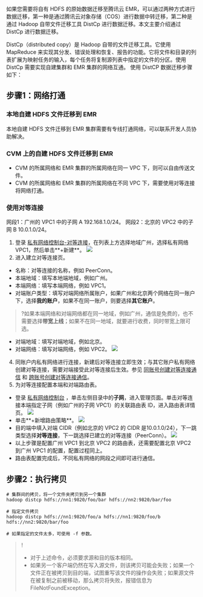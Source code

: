 如果您需要将自有 HDFS 的原始数据迁移至腾讯云 EMR，可以通过两种方式进行数据迁移，第一种是通过腾讯云对象存储（COS）进行数据中转迁移，第二种是通过 Hadoop 自带文件迁移工具 DistCp 进行数据迁移。本文主要介绍通过 DistCp 进行数据迁移。

DistCp（distributed copy）是 Hadoop 自带的文件迁移工具。它使用 MapReduce 来实现其分发、错误处理和恢复、报告的功能。它将文件和目录的列表扩展为映射任务的输入，每个任务将复制源列表中指定的文件的分区。使用 DistCp 需要实现自建集群和 EMR 集群的网络互通。
使用 DistCP 数据迁移步骤如下：
## 步骤1：网络打通
### 本地自建 HDFS 文件迁移到 EMR
本地自建 HDFS 文件迁移到 EMR 集群需要有专线打通网络，可以联系开发人员协助解决。
### CVM 上的自建 HDFS 文件迁移到 EMR
- CVM 的所属网络和 EMR 集群的所属网络在同一 VPC 下，则可以自由传送文件。
- CVM 的所属网络和 EMR 集群的所属网络在不同 VPC 下，需要使用对等连接将网络打通。

### 使用对等连接
网段1：广州的 VPC1 中的子网 A 192.168.1.0/24。
网段2：北京的 VPC2 中的子网 B 10.0.1.0/24。
1. 登录 [私有网络控制台-对等连接](https://console.cloud.tencent.com/vpc/conn)，在列表上方选择地域广州，选择私有网络 VPC1，然后单击**+新建**。
![](https://staticintl.cloudcachetci.com/yehe/backend-news/Ge5P178_%E5%9B%BD%E9%99%851.png)
3. 进入建立对等连接页。
 - 名称：对等连接的名称，例如 PeerConn。
 - 本端地域：填写本地端地域，例如广州。
 - 本端网络：填写本端网络，例如 VPC1。
 - 对端账户类型：填写对端网络所属账户，如果广州和北京两个网络在同一账户下，选择**我的账户**，如果不在同一账户，则要选择**其它账户**。
>?如果本端网络和对端网络都在同一地域，例如广州，通信是免费的，也不需要选择**带宽上线**；如果不在同一地域，就要进行收费，同时带宽上限可选。
 - 对端地域：填写对端地域，例如北京。
 - 对端网络：填写对端网络，例如 VPC2。
![](https://staticintl.cloudcachetci.com/yehe/backend-news/aWZX388_%E5%9B%BD%E9%99%852.png)
4. 同账户内私有网络进行连接，新建后对等连接立即生效；与其它账户私有网络创建对等连接，需要对端接受此对等连接后生效。参见 [同账号创建对等连接通信](https://intl.cloud.tencent.com/document/product/553/18836) 和 [跨账号创建对等连接通信](https://intl.cloud.tencent.com/document/product/553/35190)。
5. 为对等连接配置本端和对端路由表。
 - 登录 [私有网络控制台](https://console.cloud.tencent.com/vpc) ，单击左侧目录中的**子网**，进入管理页面。单击对等连接本端指定子网（例如广州的子网 VPC1）的关联路由表 ID，进入路由表详情页。
![](https://staticintl.cloudcachetci.com/yehe/backend-news/BA5v272_%E5%9B%BD%E9%99%853.png)
 - 单击**+新增路由策略**。
 ![](https://staticintl.cloudcachetci.com/yehe/backend-news/DZfh501_%E5%9B%BD%E9%99%854.png)
 - 目的端中填入对端 CIDR（例如北京的 VPC2 的 CIDR 是10.0.1.0/24），下一跳类型选择**对等连接**，下一跳选择已建立的对等连接（PeerConn）。
 ![](https://staticintl.cloudcachetci.com/yehe/backend-news/IvVJ596_%E5%9B%BD%E9%99%855.png)
 - 以上步骤是配置广州 VPC1 到北京 VPC2 的路由表，还需要配置北京 VPC2 到广州 VPC1 的配置，配置过程同上。
 - 路由表配置完成后，不同私有网络的网段之间即可进行通信。

## 步骤2：执行拷贝
``` shell
# 集群间的拷贝，将一个文件夹拷贝到另一个集群
hadoop distcp hdfs://nn1:9820/foo/bar hdfs://nn2:9820/bar/foo

# 指定文件拷贝
hadoop distcp hdfs://nn1:9820/foo/a hdfs://nn1:9820/foo/b hdfs://nn2:9820/bar/foo

# 如果指定的文件太多，可使用 -f 参数。
```

>! 
>- 对于上述命令，必须要求源和目的版本相同。
>- 如果另一个客户端仍然在写入源文件，则该拷贝可能会失败；如果一个文件正在被拷贝到目的端，试图重写该文件的操作会失败；如果源文件在被复制之前被移动，那么拷贝将失败，报错信息为 FileNotFoundException。
